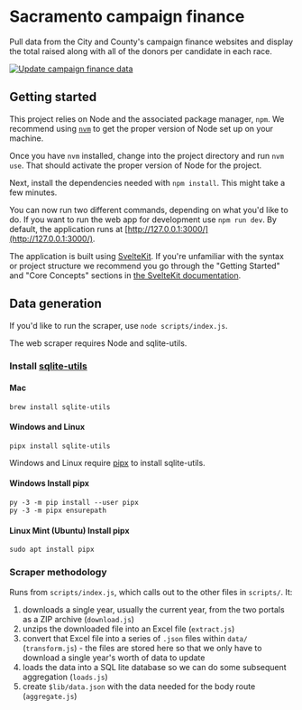 # Sacramento campaign finance

Pull data from the City and County's campaign finance websites and display the total raised along with all of the donors per candidate in each race.

[![Update campaign finance data](https://github.com/jeremiak/sacramento-campaign-finance/actions/workflows/update-data.yml/badge.svg)](https://github.com/jeremiak/sacramento-campaign-finance/actions/workflows/update-data.yml)

## Getting started

This project relies on Node and the associated package manager, `npm`. We recommend using [`nvm`](https://github.com/nvm-sh/nvm/blob/master/README.md) to get the proper version of Node set up on your machine.

Once you have `nvm` installed, change into the project directory and run `nvm use`. That should activate the proper version of Node for the project.

Next, install the dependencies needed with `npm install`. This might take a few minutes.

You can now run two different commands, depending on what you'd like to do. If you want to run the web app for development use `npm run dev`. By default, the application runs at [http://127.0.0.1:3000/](http://127.0.0.1:3000/).

The application is built using [SvelteKit](https://kit.svelte.dev). If you're unfamiliar with the syntax or project structure we recommend you go through the "Getting Started" and "Core Concepts" sections in [the SvelteKit documentation](https://kit.svelte.dev/docs/introduction).

## Data generation

If you'd like to run the scraper, use `node scripts/index.js`.

The web scraper requires Node and sqlite-utils.

### Install [sqlite-utils](https://sqlite-utils.datasette.io/en/stable/installation.html)

#### Mac
```shell
brew install sqlite-utils
```

#### Windows and Linux
```shell
pipx install sqlite-utils
```

Windows and Linux require [pipx](https://pypa.github.io/pipx/installation/) to install sqlite-utils.

#### Windows Install pipx
```shell
py -3 -m pip install --user pipx
py -3 -m pipx ensurepath
```

#### Linux Mint (Ubuntu) Install pipx
```shell
sudo apt install pipx
```

### Scraper methodology

Runs from `scripts/index.js`, which calls out to the other files in `scripts/`. It:
1. downloads a single year, usually the current year, from the two portals as a ZIP archive (`download.js`)
2. unzips the downloaded file into an Excel file (`extract.js`)
3. convert that Excel file into a series of `.json` files within `data/` (`transform.js`) - the files are stored here so that we only have to download a single year's worth of data to update
4. loads the data into a SQL lite database so we can do some subsequent aggregation (`loads.js`)
5. create `$lib/data.json` with the data needed for the body route (`aggregate.js`)
